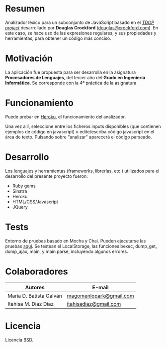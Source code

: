 # Resumen

Analizador léxico para un subconjunto de JavaScript basado en el [*TDOP project*](https://github.com/douglascrockford/TDOP) desarrollado por **Douglas Crockford** (douglas@crockford.com). En este caso, se hace uso de las expresiones regulares, y sus propiedades y herramientas, para obtener un código más conciso.


# Motivación

La aplicación fue propuesta para ser desarrolla en la asignatura **Procesadores de Lenguajes**, del tercer año del **Grado en Ingeniería Informática**. Se corresponde con la 4ª práctica de la asignatura.

# Funcionamiento

Puede probar en [Heroku](http://pl-lab04.herokuapp.com/), el funcionamiento del analizador.

Una vez allí, seleccione entre los ficheros inputs disponibles (que contienen ejemplos de código en javascript) o edite/escriba código javascript en el área de texto. Pulsando sobre "analizar" aparecerá el código parseado.

# Desarrollo

Los lenguajes y herramientas (frameworks, librerías, etc.) utilizados para el desarrollo del presente proyecto fueron:

* Ruby gems
* Sinatra
* Heroku
* HTML/CSS/Javascript
* JQuery

# Tests

Entorno de pruebas basado en Mocha y Chai.
Pueden ejecutarse las pruebas [aquí](http://pl-lab04.herokuapp.com/tests).
Se testean el LocalStorage, las funciones bexec, dump_get, dump_ajax, main, y main parse, incluyendo algunos errores.

# Colaboradores

| Autores | E-mail |
| ---------- | ---------- |
| María D. Batista Galván   | magomenlopark@gmail.com  |
| Itahisa M. Díaz Díaz      | itahisadiaz@gmail.com   |


# Licencia

Licencia BSD.

